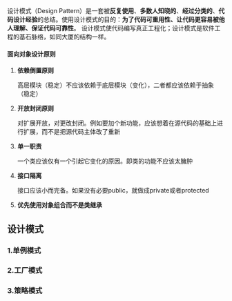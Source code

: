 设计模式（Design Pattern）是一套被**反复使用**、**多数人知晓的**、**经过分类的**、**代码设计经验**的总结。使用设计模式的目的：**为了代码可重用性、让代码更容易被他人理解、保证代码可靠性**。 设计模式使代码编写真正工程化；设计模式是软件工程的基石脉络，如同大厦的结构一样。

#### 面向对象设计原则

1. **依赖倒置原则**

   高层模块（稳定）不应该依赖于底层模块（变化），二者都应该依赖于抽象（稳定）

2. **开放封闭原则**

   对扩展开放，对更改封闭。例如要加个新功能，应该想着在源代码的基础上进行扩展，而不是把源代码主体改了重新

3. **单一职责**

   一个类应该仅有一个引起它变化的原因。即类的功能不应该太臃肿

4. **接口隔离**

   接口应该小而完备。如果没有必要public，就做成private或者protected

5. **优先使用对象组合而不是类继承**

## 设计模式

### 1.单例模式



### 2.工厂模式

### 3.策略模式





